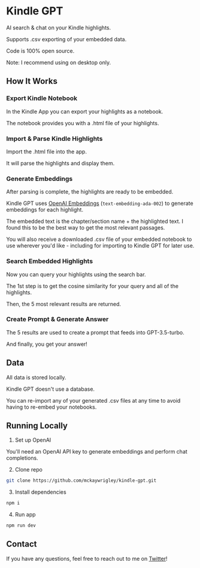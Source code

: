# Kindle GPT

AI search & chat on your Kindle highlights.

Supports .csv exporting of your embedded data.

Code is 100% open source.

Note: I recommend using on desktop only.

## How It Works

### Export Kindle Notebook

In the Kindle App you can export your highlights as a notebook.

The notebook provides you with a .html file of your highlights.

### Import & Parse Kindle Highlights

Import the .html file into the app.

It will parse the highlights and display them.

### Generate Embeddings

After parsing is complete, the highlights are ready to be embedded.

Kindle GPT uses [OpenAI Embeddings](https://platform.openai.com/docs/guides/embeddings) (`text-embedding-ada-002`) to generate embeddings for each highlight.

The embedded text is the chapter/section name + the highlighted text. I found this to be the best way to get the most relevant passages.

You will also receive a downloaded .csv file of your embedded notebook to use wherever you'd like - including for importing to Kindle GPT for later use.

### Search Embedded Highlights

Now you can query your highlights using the search bar.

The 1st step is to get the cosine similarity for your query and all of the highlights.

Then, the 5 most relevant results are returned.

### Create Prompt & Generate Answer

The 5 results are used to create a prompt that feeds into GPT-3.5-turbo.

And finally, you get your answer!

## Data

All data is stored locally.

Kindle GPT doesn't use a database.

You can re-import any of your generated .csv files at any time to avoid having to re-embed your notebooks.

## Running Locally

1. Set up OpenAI

You'll need an OpenAI API key to generate embeddings and perform chat completions.

2. Clone repo

```bash
git clone https://github.com/mckaywrigley/kindle-gpt.git
```

3. Install dependencies

```bash
npm i
```

4. Run app

```bash
npm run dev
```

## Contact

If you have any questions, feel free to reach out to me on [Twitter](https://twitter.com/mckaywrigley)!
